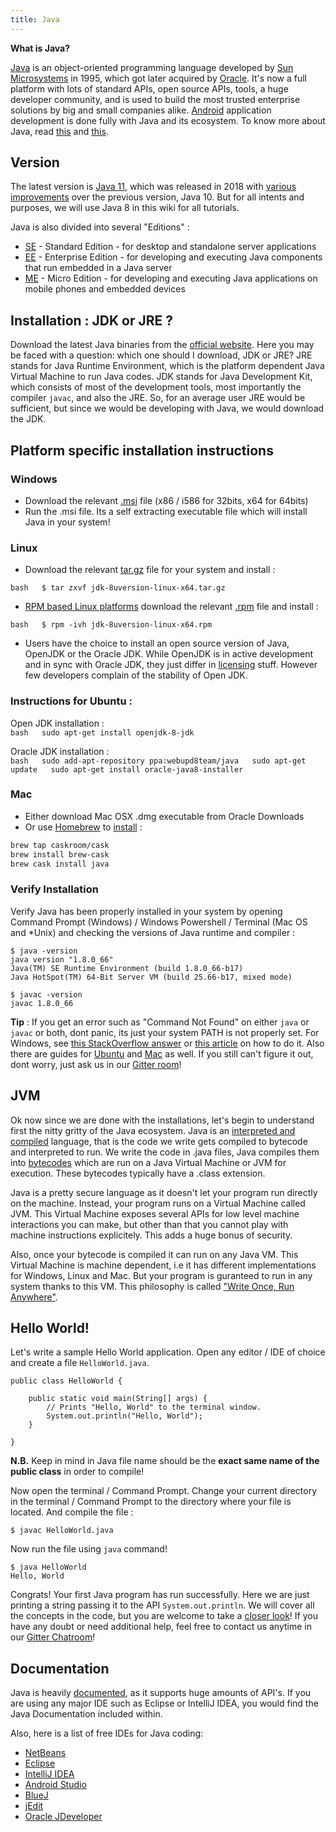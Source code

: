 ```yaml
---
title: Java
---
```


**What is Java?**

<a href='https://www.oracle.com/java/index.html' target='_blank' rel='nofollow'>Java</a> is an object-oriented programming language developed by <a href='https://en.wikipedia.org/wiki/Sun_Microsystems' target='_blank' rel='nofollow'>Sun Microsystems</a> in 1995, which got later acquired by <a href='http://www.oracle.com/index.html' target='_blank' rel='nofollow'>Oracle</a>. It's now a full platform with lots of standard APIs, open source APIs, tools, a huge developer community, and is used to build the most trusted enterprise solutions by big and small companies alike. <a href='https://www.android.com/' target='_blank' rel='nofollow'>Android</a> application development is done fully with Java and its ecosystem. To know more about Java, read <a href='https://java.com/en/download/faq/whatis_java.xml' target='_blank' rel='nofollow'>this</a> and <a href='http://tutorials.jenkov.com/java/what-is-java.html' target='_blank' rel='nofollow'>this</a>.

## Version

The latest version is <a href='http://www.oracle.com/technetwork/java/javase/overview' target='_blank' rel='nofollow'> Java 11</a>, which was released in 2018 with <a href='https://www.oracle.com/technetwork/java/javase/11-relnote-issues-5012449.html' target='_blank' rel='nofollow'>various improvements</a> over the previous version, Java 10. But for all intents and purposes, we will use Java 8 in this wiki for all tutorials.

Java is also divided into several "Editions" :

*   <a href='http://www.oracle.com/technetwork/java/javase/overview/index.html' target='_blank' rel='nofollow'>SE</a> - Standard Edition - for desktop and standalone server applications
*   <a href='http://www.oracle.com/technetwork/java/javaee/overview/index.html' target='_blank' rel='nofollow'>EE</a> - Enterprise Edition - for developing and executing Java components that run embedded in a Java server
*   <a href='http://www.oracle.com/technetwork/java/embedded/javame/overview/index.html' target='_blank' rel='nofollow'>ME</a> - Micro Edition - for developing and executing Java applications on mobile phones and embedded devices

## Installation : JDK or JRE ?

Download the latest Java binaries from the <a href='http://www.oracle.com/technetwork/java/javase/downloads/jdk8-downloads-2133151.html' target='_blank' rel='nofollow'>official website</a>. Here you may be faced with a question: which one should I download, JDK or JRE? JRE stands for Java Runtime Environment, which is the platform dependent Java Virtual Machine to run Java codes. JDK stands for Java Development Kit, which consists of most of the development tools, most importantly the compiler `javac`, and also the JRE. So, for an average user JRE would be sufficient, but since we would be developing with Java, we would download the JDK.

## Platform specific installation instructions

### Windows

*   Download the relevant <a href='https://en.wikipedia.org/wiki/Windows_Installer' target='_blank' rel='nofollow'>.msi</a> file (x86 / i586 for 32bits, x64 for 64bits)
*   Run the .msi file. Its a self extracting executable file which will install Java in your system!

### Linux

*   Download the relevant <a href='http://www.cyberciti.biz/faq/linux-unix-bsd-extract-targz-file/' target='_blank' rel='nofollow'>tar.gz</a> file for your system and install :

`bash  
$ tar zxvf jdk-8uversion-linux-x64.tar.gz`   
* <a href='https://en.wikipedia.org/wiki/List_of_Linux_distributions#RPM-based' target='_blank' rel='nofollow'>RPM based Linux platforms</a> download the relevant <a href='https://en.wikipedia.org/wiki/RPM_Package_Manager' target='_blank' rel='nofollow'>.rpm</a> file and install :

`bash  
$ rpm -ivh jdk-8uversion-linux-x64.rpm`   
* Users have the choice to install an open source version of Java, OpenJDK or the Oracle JDK. While OpenJDK is in active development and in sync with Oracle JDK, they just differ in <a href='http://openjdk.java.net/faq/' target='_blank' rel='nofollow'>licensing</a> stuff. However few developers complain of the stability of Open JDK. 

### Instructions for **Ubuntu** :

Open JDK installation :  
`bash  
sudo apt-get install openjdk-8-jdk` 

Oracle JDK installation :  
`bash  
sudo add-apt-repository ppa:webupd8team/java  
sudo apt-get update  
sudo apt-get install oracle-java8-installer` 

### Mac

*   Either download Mac OSX .dmg executable from Oracle Downloads
*   Or use <a href='http://brew.sh/' target='_blank' rel='nofollow'>Homebrew</a> to <a href='http://stackoverflow.com/a/28635465/2861269' target='_blank' rel='nofollow'>install</a> :

```bash  
brew tap caskroom/cask  
brew install brew-cask  
brew cask install java
```

### Verify Installation

Verify Java has been properly installed in your system by opening Command Prompt (Windows) / Windows Powershell / Terminal (Mac OS and *Unix) and checking the versions of Java runtime and compiler :

    $ java -version
    java version "1.8.0_66"
    Java(TM) SE Runtime Environment (build 1.8.0_66-b17)
    Java HotSpot(TM) 64-Bit Server VM (build 25.66-b17, mixed mode)

    $ javac -version
    javac 1.8.0_66

**Tip** : If you get an error such as "Command Not Found" on either `java` or `javac` or both, dont panic, its just your system PATH is not properly set. For Windows, see <a href='http://stackoverflow.com/questions/15796855/java-is-not-recognized-as-an-internal-or-external-command' target='_blank' rel='nofollow'>this StackOverflow answer</a> or <a href='http://javaandme.com/' target='_blank' rel='nofollow'>this article</a> on how to do it. Also there are guides for <a href='http://stackoverflow.com/questions/9612941/how-to-set-java-environment-path-in-ubuntu' target='_blank' rel='nofollow'>Ubuntu</a> and <a href='http://www.mkyong.com/java/how-to-set-java_home-environment-variable-on-mac-os-x/' target='_blank' rel='nofollow'>Mac</a> as well. If you still can't figure it out, dont worry, just ask us in our <a href='https://gitter.im/FreeCodeCamp/java' target='_blank' rel='nofollow'>Gitter room</a>!

## JVM

Ok now since we are done with the installations, let's begin to understand first the nitty gritty of the Java ecosystem. Java is an <a href='http://stackoverflow.com/questions/1326071/is-java-a-compiled-or-an-interpreted-programming-language' target='_blank' rel='nofollow'>interpreted and compiled</a> language, that is the code we write gets compiled to bytecode and interpreted to run. We write the code in .java files, Java compiles them into <a href='https://en.wikipedia.org/wiki/Java_bytecode' target='_blank' rel='nofollow'>bytecodes</a> which are run on a Java Virtual Machine or JVM for execution. These bytecodes typically have a .class extension.

Java is a pretty secure language as it doesn't let your program run directly on the machine. Instead, your program runs on a Virtual Machine called JVM. This Virtual Machine exposes several APIs for low level machine interactions you can make, but other than that you cannot play with machine instructions explicitely. This adds a huge bonus of security.

Also, once your bytecode is compiled it can run on any Java VM. This Virtual Machine is machine dependent, i.e it has different implementations for Windows, Linux and Mac. But your program is guranteed to run in any system thanks to this VM. This philosophy is called <a href='https://en.wikipedia.org/wiki/Write_once,_run_anywhere' target='_blank' rel='nofollow'>"Write Once, Run Anywhere"</a>.

## Hello World!

Let's write a sample Hello World application. Open any editor / IDE of choice and create a file `HelloWorld.java`.

    public class HelloWorld {

        public static void main(String[] args) {
            // Prints "Hello, World" to the terminal window.
            System.out.println("Hello, World");
        }

    }

**N.B.** Keep in mind in Java file name should be the **exact same name of the public class** in order to compile!

Now open the terminal / Command Prompt. Change your current directory in the terminal / Command Prompt to the directory where your file is located. And compile the file :

    $ javac HelloWorld.java

Now run the file using `java` command!

    $ java HelloWorld
    Hello, World

Congrats! Your first Java program has run successfully. Here we are just printing a string passing it to the API `System.out.println`. We will cover all the concepts in the code, but you are welcome to take a <a href='https://docs.oracle.com/javase/tutorial/getStarted/application/' target='_blank' rel='nofollow'>closer look</a>! If you have any doubt or need additional help, feel free to contact us anytime in our <a href='https://gitter.im/FreeCodeCamp/java' target='_blank' rel='nofollow'>Gitter Chatroom</a>!

## Documentation

Java is heavily <a href='https://docs.oracle.com/javase/8/docs/' target='_blank' rel='nofollow'>documented</a>, as it supports huge amounts of API's. If you are using any major IDE such as Eclipse or IntelliJ IDEA, you would find the Java Documentation included within.

Also, here is a list of free IDEs for Java coding:
* <a href='https://netbeans.org/' target='_blank' rel='nofollow'>NetBeans</a>
* <a href='https://eclipse.org/' target='_blank' rel='nofollow'>Eclipse</a>
* <a href='https://www.jetbrains.com/idea/features/' target='_blank' rel='nofollow'>IntelliJ IDEA</a>
* <a href='https://developer.android.com/studio/index.html' target='_blank' rel='nofollow'>Android Studio</a>
* <a href='https://www.bluej.org/' target='_blank' rel='nofollow'>BlueJ</a>
* <a href='http://www.jedit.org/' target='_blank' rel='nofollow'>jEdit</a>
* <a href='http://www.oracle.com/technetwork/developer-tools/jdev/overview/index-094652.html' target='_blank' rel='nofollow'>Oracle JDeveloper</a>
